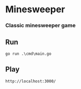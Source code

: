 # Minesweeper
### Classic minesweeper game
## Run
`go run .\cmd\main.go`

## Play
```http://localhost:3000/```